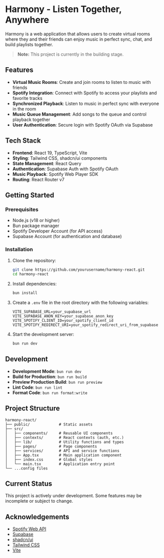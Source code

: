 # Harmony - Listen Together, Anywhere

Harmony is a web application that allows users to create virtual rooms where they and their friends can enjoy music in perfect sync, chat, and build playlists together.

> **Note:** This project is currently in the building stage.

## Features

- **Virtual Music Rooms**: Create and join rooms to listen to music with friends
- **Spotify Integration**: Connect with Spotify to access your playlists and favorite tracks
- **Synchronized Playback**: Listen to music in perfect sync with everyone in the room
- **Music Queue Management**: Add songs to the queue and control playback together
- **User Authentication**: Secure login with Spotify OAuth via Supabase

## Tech Stack

- **Frontend**: React 19, TypeScript, Vite
- **Styling**: Tailwind CSS, shadcn/ui components
- **State Management**: React Query
- **Authentication**: Supabase Auth with Spotify OAuth
- **Music Playback**: Spotify Web Player SDK
- **Routing**: React Router v7

## Getting Started

### Prerequisites

- Node.js (v18 or higher)
- Bun package manager
- Spotify Developer Account (for API access)
- Supabase Account (for authentication and database)

### Installation

1. Clone the repository:

   ```bash
   git clone https://github.com/yourusername/harmony-react.git
   cd harmony-react
   ```

2. Install dependencies:

   ```bash
   bun install
   ```

3. Create a `.env` file in the root directory with the following variables:

   ```
   VITE_SUPABASE_URL=your_supabase_url
   VITE_SUPABASE_ANON_KEY=your_supabase_anon_key
   VITE_SPOTIFY_CLIENT_ID=your_spotify_client_id
   VITE_SPOTIFY_REDIRECT_URI=your_spotify_redirect_uri_from_supabase
   ```

4. Start the development server:
   ```bash
   bun run dev
   ```

## Development

- **Development Mode**: `bun run dev`
- **Build for Production**: `bun run build`
- **Preview Production Build**: `bun run preview`
- **Lint Code**: `bun run lint`
- **Format Code**: `bun run format:write`

## Project Structure

```
harmony-react/
├── public/             # Static assets
├── src/
│   ├── components/     # Reusable UI components
│   ├── contexts/       # React contexts (auth, etc.)
│   ├── lib/            # Utility functions and types
│   ├── pages/          # Page components
│   ├── services/       # API and service functions
│   ├── App.tsx         # Main application component
│   ├── index.css       # Global styles
│   └── main.tsx        # Application entry point
└── ...config files
```

## Current Status

This project is actively under development. Some features may be incomplete or subject to change.

## Acknowledgements

- [Spotify Web API](https://developer.spotify.com/documentation/web-api/)
- [Supabase](https://supabase.io/)
- [shadcn/ui](https://ui.shadcn.com/)
- [Tailwind CSS](https://tailwindcss.com/)
- [Vite](https://vitejs.dev/)

